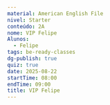 ```yaml
---
material: American English File
nivel: Starter
conteúdo: 2A
nome: VIP Felipe
Alunos:
  - Felipe
tags: be-ready-classes
dg-publish: true
quiz: true
date: 2025-08-22
startTime: 08:00
endTime: 09:00
title: VIP Felipe
---
```

